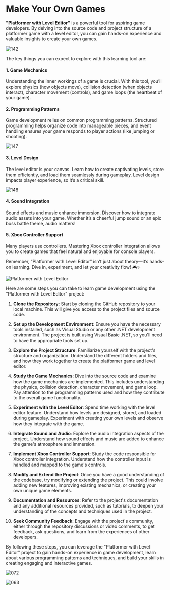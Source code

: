 # Make Your Own Games



**"Platformer with Level Editor"** is a powerful tool for aspiring game developers. By delving into the source code and project structure of a platformer game with a level editor, you can gain hands-on experience and valuable insights to create your own games.

![142](https://github.com/JoeLumbley/Platformer-with-Level-Editor/assets/77564255/42745952-f5b1-4c03-ac29-c8aec178c5cb)



The key things you can expect to explore with this learning tool are:

#### 1. Game Mechanics
Understanding the inner workings of a game is crucial. With this tool, you’ll explore physics (how objects move), collision detection (when objects interact), character movement (controls), and game loops (the heartbeat of your game).

#### 2. Programming Patterns
Game development relies on common programming patterns. Structured programming helps organize code into manageable pieces, and event handling ensures your game responds to player actions (like jumping or shooting).

![147](https://github.com/JoeLumbley/Platformer-with-Level-Editor/assets/77564255/413d8e76-00c3-4ab4-9d1b-0c0ef09c5910)



#### 3. Level Design
The level editor is your canvas. Learn how to create captivating levels, store them efficiently, and load them seamlessly during gameplay. Level design impacts player experience, so it’s a critical skill.

![148](https://github.com/JoeLumbley/Platformer-with-Level-Editor/assets/77564255/fa8d1d5a-ff98-4c92-b4e5-83c68f1e64bc)





#### 4. Sound Integration
Sound effects and music enhance immersion. Discover how to integrate audio assets into your game.
Whether it’s a cheerful jump sound or an epic boss battle theme, audio matters!

#### 5. Xbox Controller Support
Many players use controllers. Mastering Xbox controller integration allows you to create games that feel natural and enjoyable for console players.


Remember, “Platformer with Level Editor” isn’t just about theory—it’s hands-on learning. Dive in, experiment, and let your creativity flow! 🎮✨







![Platformer with Level Editor](https://github.com/JoeLumbley/Platformer-with-Level-Editor/assets/77564255/9c8fc9e2-5e4f-4f1f-a544-8b5b3a6ad385)







Here are some steps you can take to learn game development using the "Platformer with Level Editor" project:

1. **Clone the Repository**: Start by cloning the GitHub repository to your local machine. This will give you access to the project files and source code.

2. **Set up the Development Environment**: Ensure you have the necessary tools installed, such as Visual Studio or any other .NET development environment. The project is built using Visual Basic .NET, so you'll need to have the appropriate tools set up.

3. **Explore the Project Structure**: Familiarize yourself with the project's structure and organization. Understand the different folders and files, and how they work together to create the platformer game and level editor.

4. **Study the Game Mechanics**: Dive into the source code and examine how the game mechanics are implemented. This includes understanding the physics, collision detection, character movement, and game loop. Pay attention to the programming patterns used and how they contribute to the overall game functionality.

5. **Experiment with the Level Editor**: Spend time working with the level editor feature. Understand how levels are designed, stored, and loaded during gameplay. Experiment with creating your own levels and observe how they integrate with the game.

6. **Integrate Sound and Audio**: Explore the audio integration aspects of the project. Understand how sound effects and music are added to enhance the game's atmosphere and immersion.

7. **Implement Xbox Controller Support**: Study the code responsible for Xbox controller integration. Understand how the controller input is handled and mapped to the game's controls.

8. **Modify and Extend the Project**: Once you have a good understanding of the codebase, try modifying or extending the project. This could involve adding new features, improving existing mechanics, or creating your own unique game elements.

9. **Documentation and Resources**: Refer to the project's documentation and any additional resources provided, such as tutorials, to deepen your understanding of the concepts and techniques used in the project.

10. **Seek Community Feedback**: Engage with the project's community, either through the repository discussions or video comments, to get feedback, ask questions, and learn from the experiences of other developers.

By following these steps, you can leverage the "Platformer with Level Editor" project to gain hands-on experience in game development, learn about various programming patterns and techniques, and build your skills in creating engaging and interactive games.



![072](https://github.com/JoeLumbley/Platformer-with-Level-Editor/assets/77564255/c4ae4c4c-7641-4a9f-96d5-c19805fdcc01)






![063](https://github.com/JoeLumbley/Platformer-with-Level-Editor/assets/77564255/c55ed39f-9a4e-43d6-84a0-f5c364f224d9)



































